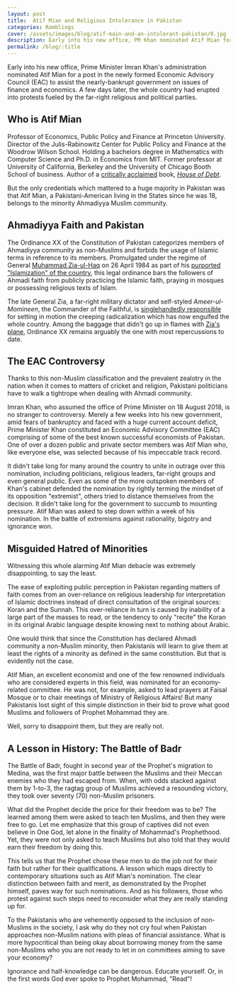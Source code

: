 ```yaml
---
layout: post
title:  Atif Mian and Religious Intolerance in Pakistan
categories: Ramblings
cover: /assets/images/blog/atif-main-and-an-intolerant-pakistan/0.jpg
description: Early into his new office, PM Khan nominated Atif Mian for a post in Economic Advisory Council. A few days later, the whole country erupted into protests.
permalink: /blog/:title
---
```



Early into his new office, Prime Minister Imran Khan's administration nominated Atif Mian for a post in the newly formed Economic Advisory Council (EAC) to assist the nearly-bankrupt government on issues of finance and economics. A few days later, the whole country had erupted into protests fueled by the far-right religious and political parties.


## Who is Atif Mian

Professor of Economics, Public Policy and Finance at Princeton University. Director of the Julis-Rabinowitz Center for Public Policy and Finance at the Woodrow Wilson School. Holding a bachelors degree in Mathematics with Computer Science and Ph.D. in Economics from MIT. Former professor at University of California, Berkeley and the University of Chicago Booth School of business. Author of a [critically acclaimed](http://www.princeton.edu/~atif/houseofdebt.htm) book, [_House of Debt_](http://www.princeton.edu/~atif/houseofdebt.htm).

But the only credentials which mattered to a huge majority in Pakistan was that Atif Mian, a Pakistani-American living in the States since he was 18, belongs to the minority Ahmadiyya Muslim community.


## Ahmadiyya Faith and Pakistan

The Ordinance XX of the Constitution of Pakistan categorizes members of Ahmadiyya community as non-Muslims and forbids the usage of Islamic terms in reference to its members. Promulgated under the regime of General [Muhammad Zia-ul-Haq](https://en.wikipedia.org/wiki/Muhammad_Zia-ul-Haq) on 26 April 1984 as part of his [purported "Islamization" of the country](https://www.dw.com/en/pakistans-islamization-before-and-after-dictator-zia-ul-haq/a-19480315), this legal ordinance bars the followers of Ahmadi faith from publicly practicing the Islamic faith, praying in mosques or possessing religious texts of Islam.

The late General Zia, a far-right military dictator and self-styled _Ameer-ul-Momineen_, the Commander of the Faithful, is [singlehandedly responsible](https://timesofindia.indiatimes.com/india/zia-helped-tablighis-grow-in-pakistan/articleshow/1986383.cms) for setting in motion the creeping radicalization which has now engulfed the whole country. Among the baggage that didn't go up in flames with [Zia's plane](https://www.dawn.com/news/1427540), Ordinance XX remains arguably the one with most repercussions to date.


## The EAC Controversy

Thanks to this non-Muslim classification and the prevalent zealotry in the nation when it comes to matters of cricket and religion, Pakistani politicians have to walk a tightrope when dealing with Ahmadi community.

Imran Khan, who assumed the office of Prime Minister on 18 August 2018, is no stranger to controversy. Merely a few weeks into his new government, amid fears of bankruptcy and faced with a huge current account deficit, Prime Minister Khan constituted an Economic Advisory Committee (EAC) comprising of some of the best known successful economists of Pakistan. One of over a dozen public and private sector members was Atif Mian who, like everyone else, was selected because of his impeccable track record.

It didn't take long for many around the country to unite in outrage over this nomination, including politicians, religious leaders, far-right groups and even general public. Even as some of the more outspoken members of Khan's cabinet defended the nomination by rightly terming the mindset of its opposition "extremist", others tried to distance themselves from the decision. It didn't take long for the government to succumb to mounting pressure. Atif Mian was asked to step down within a week of his nomination. In the battle of extremisms against rationality, bigotry and ignorance won.


## Misguided Hatred of Minorities

Witnessing this whole alarming Atif Mian debacle was extremely disappointing, to say the least.

The ease of exploiting public perception in Pakistan regarding matters of faith comes from an over-reliance on religious leadership for interpretation of Islamic doctrines instead of direct consultation of the original sources: Koran and the Sunnah. This over-reliance in turn is caused by inability of a large part of the masses to read, or the tendency to only "recite" the Koran in its original Arabic language despite knowing next to nothing about Arabic.

One would think that since the Constitution has declared Ahmadi community a non-Muslim minority, then Pakistanis will learn to give them at least the rights of a minority as defined in the same constitution. But that is evidently not the case.

Atif Mian, an excellent economist and one of the few renowned individuals who are considered experts in this field, was nominated for an economy-related committee. He was not, for example, asked to lead prayers at Faisal Mosque or to chair meetings of Ministry of Religious Affairs! But many Pakistanis lost sight of this simple distinction in their bid to prove what good Muslims and followers of Prophet Mohammad they are.

Well, sorry to disappoint them, but they are really not.


## A Lesson in History: The Battle of Badr

The Battle of Badr, fought in second year of the Prophet's migration to Medina, was the first major battle between the Muslims and their Meccan enemies who they had escaped from. When, with odds stacked against them by 1-to-3, the ragtag group of Muslims achieved a resounding victory, they took over seventy (70) non-Muslim prisoners.

What did the Prophet decide the price for their freedom was to be? The learned among them were asked to teach ten Muslims, and then they were free to go. Let me emphasize that this group of captives did not even believe in One God, let alone in the finality of Mohammad's Prophethood. Yet, they were not only asked to teach Muslims but also told that they would earn their freedom by doing this.

This tells us that the Prophet chose these men to do the job not for their faith but rather for their qualifications. A lesson which maps directly to contemporary situations such as Atif Mian's nomination. The clear distinction between faith and merit, as demonstrated by the Prophet himself, paves way for such nominations. And as his followers, those who protest against such steps need to reconsider what they are really standing up for.

To the Pakistanis who are vehemently opposed to the inclusion of non-Muslims in the society, I ask why do they not cry foul when Pakistan approaches non-Muslim nations with pleas of financial assistance. What is more hypocritical than being okay about borrowing money from the same non-Muslims who you are not ready to let in on committees aiming to save your economy?

Ignorance and half-knowledge can be dangerous. Educate yourself. Or, in the first words God ever spoke to Prophet Mohammad, "Read"!
